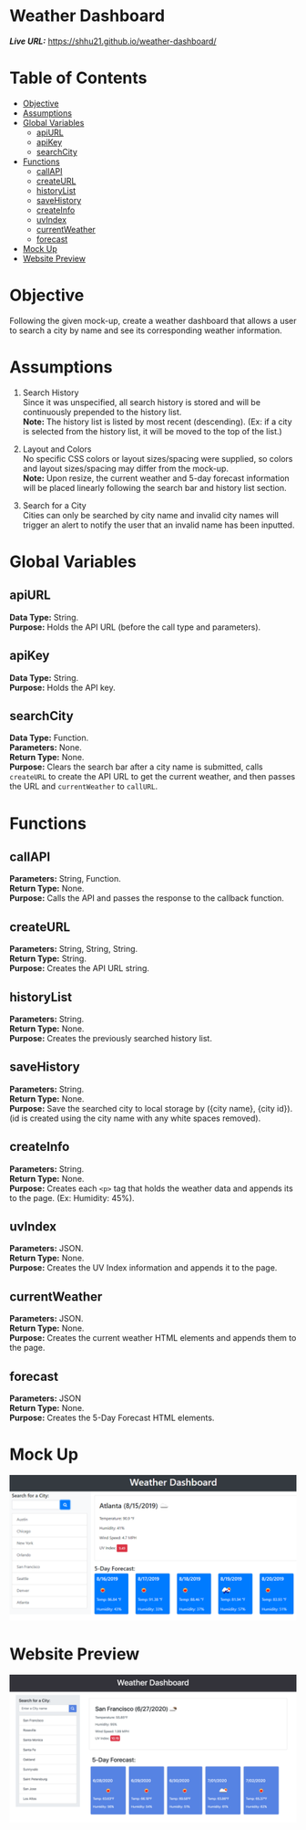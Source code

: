 # Weather Dashboard

__*Live URL:*__ https://shhu21.github.io/weather-dashboard/

# Table of Contents
- [Objective](#objective)
- [Assumptions](#assumptions)
- [Global Variables](#global-variables)
  * [apiURL](#apiurl)
  * [apiKey](#apikey)
  * [searchCity](#searchcity)
- [Functions](#functions)
  * [callAPI](#callapi)
  * [createURL](#createurl)
  * [historyList](#historylist)
  * [saveHistory](#savehistory)
  * [createInfo](#createinfo)
  * [uvIndex](#uvindex)
  * [currentWeather](#currentweather)
  * [forecast](#forecast)
- [Mock Up](#mock-up)
- [Website Preview](#website-preview)


# Objective
Following the given mock-up, create a weather dashboard that allows a user to search a city by name and see its corresponding weather information.

# Assumptions
1. Search History </br>
Since it was unspecified, all search history is stored and will be continuously prepended to the history list. </br>
**Note:** The history list is listed by most recent (descending).  (Ex: if a city is selected from the history list, it will be moved to the top of the list.)

2. Layout and Colors </br>
No specific CSS colors or layout sizes/spacing were supplied, so colors and layout sizes/spacing may differ from the mock-up. </br>
**Note:** Upon resize, the current weather and 5-day forecast information will be placed linearly following the search bar and history list section.

3. Search for a City </br>
Cities can only be searched by city name and invalid city names will trigger an alert to notify the user that an invalid name has been inputted.

# Global Variables

## apiURL
__Data Type:__ String. </br>
__Purpose:__ Holds the API URL (before the call type and parameters). </br>

## apiKey
__Data Type:__ String. </br>
__Purpose:__ Holds the API key. </br>

## searchCity
__Data Type:__ Function. </br>
__Parameters:__ None. </br>
__Return Type:__ None. </br>
__Purpose:__ Clears the search bar after a city name is submitted, calls `createURL` to create the API URL to get the current weather, and then passes the URL and `currentWeather` to `callURL`.

# Functions

## callAPI
__Parameters:__ String, Function. </br>
__Return Type:__ None. </br>
__Purpose:__ Calls the API and passes the response to the callback function.

## createURL
__Parameters:__ String, String, String. </br>
__Return Type:__ String. </br>
__Purpose:__ Creates the API URL string.

## historyList
__Parameters:__ String. </br>
__Return Type:__ None. </br>
__Purpose:__ Creates the previously searched history list.

## saveHistory
__Parameters:__ String. </br>
__Return Type:__ None. </br>
__Purpose:__ Save the searched city to local storage by ({city name}, {city id}). (id is created using the city name with any white spaces removed).

## createInfo
__Parameters:__ String. </br>
__Return Type:__ None. </br>
__Purpose:__ Creates each `<p>` tag that holds the weather data and appends its to the page. (Ex: Humidity: 45%).

## uvIndex
__Parameters:__ JSON. </br>
__Return Type:__ None. </br>
__Purpose:__ Creates the UV Index information and appends it to the page.

## currentWeather
__Parameters:__ JSON. </br>
__Return Type:__ None. </br>
__Purpose:__ Creates the current weather HTML elements and appends them to the page.

## forecast
__Parameters:__ JSON </br>
__Return Type:__ None. </br>
__Purpose:__ Creates the 5-Day Forecast HTML elements.

# Mock Up
![](./assets/images/mock-up.png)

# Website Preview
![](./assets/images/screenshot.png)

